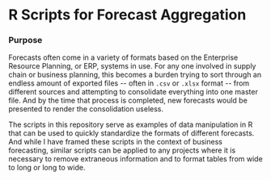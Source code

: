 # R Scripts for Forecast Aggregation

### Purpose
Forecasts often come in a variety of formats based on the Enterprise Resource Planning, or ERP, systems in use. For any one involved in supply chain or business planning, this becomes a burden trying to sort through an endless amount of exported files -- often in ```.csv``` or ```.xlsx``` format -- from different sources and attempting to consolidate everything into one master file. And by the time that process is completed, new forecasts would be presented to render the consolidation useless.

The scripts in this repository serve as examples of data manipulation in R that can be used to quickly standardize the formats of different forecasts. And while I have framed these scripts in the context of business forecasting, similar scripts can be applied to any projects where it is necessary to remove extraneous information and to format tables from wide to long or long to wide.
